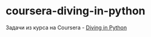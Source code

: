 # coursera-diving-in-python
Задачи из курса на Coursera -  [Diving in Python](https://www.coursera.org/learn/diving-in-python)
